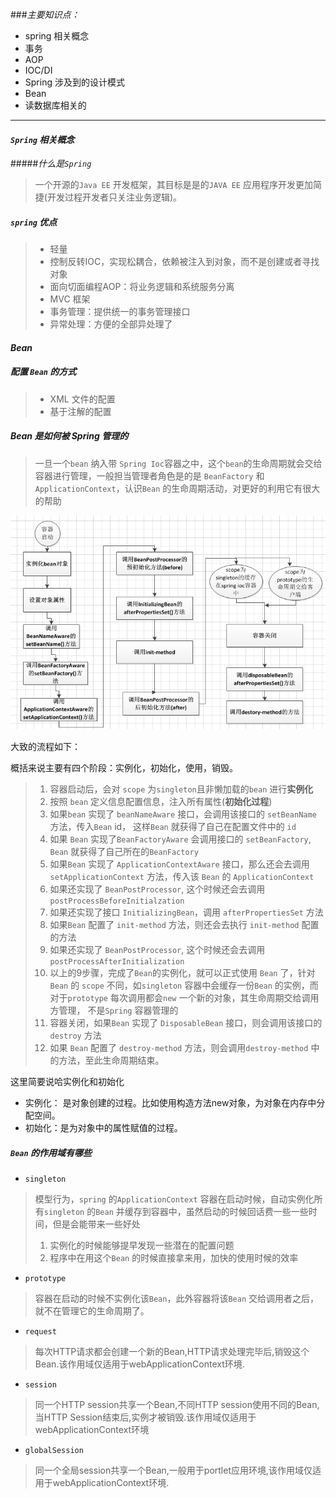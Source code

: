 ###*主要知识点：*

* spring 相关概念
* 事务
* AOP
* IOC/DI
* Spring 涉及到的设计模式
* Bean
* 读数据库相关的

---

#### *`Spring` 相关概念*

#####*什么是`Spring`*

> 一个开源的`Java EE` 开发框架，其目标是是的`JAVA EE` 应用程序开发更加简捷(开发过程开发者只关注业务逻辑)。

##### *`spring` 优点*

> * 轻量
> * 控制反转IOC，实现松耦合，依赖被注入到对象，而不是创建或者寻找对象
> * 面向切面编程AOP：将业务逻辑和系统服务分离
> * MVC 框架
> * 事务管理：提供统一的事务管理接口
> * 异常处理：方便的全部异处理了

#### *Bean*

##### 配置 `Bean` 的方式

> * XML 文件的配置
> * 基于注解的配置

##### Bean 是如何被 Spring 管理的

> 一旦一个`bean` 纳入带 `Spring Ioc`容器之中，这个`bean`的生命周期就会交给容器进行管理，一般担当管理者角色是的是 `BeanFactory` 和 `ApplicationContext`，认识`Bean` 的生命周期活动，对更好的利用它有很大的帮助

![a](./bean_life.png)

大致的流程如下：

概括来说主要有四个阶段：实例化，初始化，使用，销毁。

> 1. 容器启动后，会对 `scope` 为`singleton`且非懒加载的`bean` 进行**实例化**
> 2. 按照 `bean` 定义信息配置信息，注入所有属性(**初始化过程**)
> 3. 如果`bean` 实现了 `beanNameAware` 接口，会调用该接口的 `setBeanName` 方法，传入`Bean` id， 这样`Bean` 就获得了自己在配置文件中的 `id`
> 4. 如果 `Bean` 实现了`BeanFactoryAware` 会调用接口的 `setBeanFactory`, `Bean` 就获得了自己所在的`BeanFactory`
> 5. 如果`Bean` 实现了 `ApplicationContextAware` 接口，那么还会去调用 `setApplicationContext` 方法，传入该 `Bean` 的 `ApplicationContext`
> 6. 如果还实现了 `BeanPostProcessor`, 这个时候还会去调用 `postProcessBeforeInitialzation`
> 7. 如果还实现了接口 `InitializingBean`，调用 `afterPropertiesSet` 方法
> 8. 如果`Bean` 配置了 `init-method` 方法，则还会去执行 `init-method` 配置的方法
> 9. 如果还实现了 `BeanPostProcessor`, 这个时候还会去调用 `postProcessAfterInitialization`
> 10. 以上的9步骤，完成了`Bean`的实例化，就可以正式使用 `Bean` 了，针对`Bean` 的 `scope` 不同，如`singleton` 容器中会缓存一份`Bean` 的实例，而对于`prototype` 每次调用都会`new` 一个新的对象，其生命周期交给调用方管理， 不是`Spring` 容器管理的
> 11. 容器关闭，如果`Bean` 实现了 `DisposableBean` 接口，则会调用该接口的 `destroy` 方法
> 12. 如果 `Bean` 配置了 `destroy-method` 方法，则会调用`destroy-method` 中的方法，至此生命周期结束。

这里简要说哈实例化和初始化

* 实例化： 是对象创建的过程。比如使用构造方法new对象，为对象在内存中分配空间。
* 初始化：是为对象中的属性赋值的过程。

##### `Bean` 的作用域有哪些

* `singleton`

> 模型行为，`spring` 的`ApplicationContext` 容器在启动时候，自动实例化所有`singleton` 的`Bean` 并缓存到容器中，虽然启动的时候回话费一些一些时间，但是会能带来一些好处
>
> 1. 实例化的时候能够提早发现一些潜在的配置问题
> 2. 程序中在用这个`Bean` 的时候直接拿来用，加快的使用时候的效率

* `prototype`

> 容器在启动的时候不实例化该`Bean`，此外容器将该`Bean` 交给调用者之后，就不在管理它的生命周期了。

* `request` 

> 每次HTTP请求都会创建一个新的Bean,HTTP请求处理完毕后,销毁这个Bean.该作用域仅适用于webApplicationContext环境.

* `session`

> 同一个HTTP session共享一个Bean,不同HTTP session使用不同的Bean,当HTTP Session结束后,实例才被销毁.该作用域仅适用于webApplicationContext环境

* `globalSession`

> 同一个全局session共享一个Bean,一般用于portlet应用环境,该作用域仅适用于webApplicationContext环境.